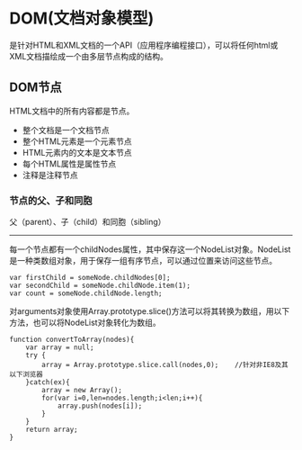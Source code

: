 # DOM(文档对象模型)
是针对HTML和XML文档的一个API（应用程序编程接口），可以将任何html或XML文档描绘成一个由多层节点构成的结构。

## DOM节点
HTML文档中的所有内容都是节点。
- 整个文档是一个文档节点
- 整个HTML元素是一个元素节点
- HTML元素内的文本是文本节点
- 每个HTML属性是属性节点
- 注释是注释节点

### 节点的父、子和同胞
父（parent）、子（child）和同胞（sibling）

---

每一个节点都有一个childNodes属性，其中保存这一个NodeList对象。NodeList是一种类数组对象，用于保存一组有序节点，可以通过位置来访问这些节点。
```
var firstChild = someNode.childNodes[0];
var secondChild = someNode.childNode.item(1);
var count = someNode.childNode.length;
```
对arguments对象使用Array.prototype.slice()方法可以将其转换为数组，用以下方法，也可以将NodeList对象转化为数组。
```
function convertToArray(nodes){
    var array = null;
    try {
        array = Array.prototype.slice.call(nodes,0);    //针对非IE8及其以下浏览器
    }catch(ex){
        array = new Array();
        for(var i=0,len=nodes.length;i<len;i++){
            array.push(nodes[i]);
        }
    }
    return array;
}
```
